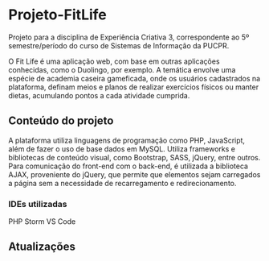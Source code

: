 # Projeto-FitLife
Projeto para a disciplina de Experiência Criativa 3, correspondente ao 5º semestre/período do curso de Sistemas de Informação da PUCPR.

O Fit Life é uma aplicação web, com base em outras aplicações conhecidas, como o Duolingo, por exemplo.
A temática envolve uma espécie de academia caseira gameficada, onde os usuários cadastrados na plataforma, definam meios e planos de realizar exercícios físicos ou manter dietas, acumulando pontos a cada atividade cumprida.

## Conteúdo do projeto
A plataforma utiliza linguagens de programação como PHP, JavaScript, além de fazer o uso de base dados em MySQL. Utiliza frameworks e bibliotecas de conteúdo visual, como Bootstrap, SASS, jQuery, entre outros.
Para comunicação do front-end com o back-end, é utilizada a biblioteca AJAX, proveniente do jQuery, que permite que elementos sejam carregados a página sem a necessidade de recarregamento e redirecionamento.

### IDEs utilizadas
PHP Storm
VS Code

## Atualizações
